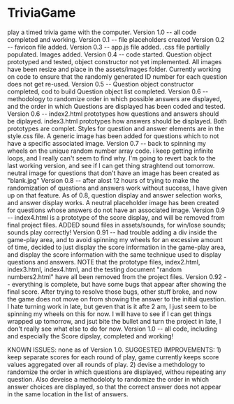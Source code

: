 # TriviaGame
play a timed trivia game with the computer.
Version 1.0 -- all code completed and working.
Version 0.1 -- file placeholders created
Version 0.2 -- favicon file added.
Version 0.3 -- app.js file added. .css file partially populated. Images added.
Version 0.4 -- code started. Question object prototyped and tested, object constructor not yet implemented. All images have been resize and place in the assets/images folder. Currently working on code to ensure that the randomly generated ID number for each question does not get re-used.
Version 0.5 -- Question object constructor completed, cod to build Question object list completed.
Version 0.6 -- methodology to randomize order in which possible answers are displayed, and the order in which Questions are displayed has been coded and tested.
Version 0.6 -- index2.html prototypes how questions and answers should be diplayed. index3.html prototypes how answers should be displayed. Both prototypes are complet. Styles for question and answer elements are in the style.css file. A generic image has been added for questions which to not have a specific associated image.
Version 0.7 -- back to spinning my wheels on the unique random number array code. i keep getting infinite loops, and I really can't seem to find why. I'm going to revert back to the last working version, and see if I can get thing straghtend out tomorrow. neutral image for questions that don't have an image has been created as "blank.jpg"
Version 0.8 -- after alost 12 hours of trying to make the randomization of questions and answers work without success, I have given up on that feature. As of 0.8, question display and answer selection works, and answer display works. A neutral placeholder image has been created for questions whose answers do not have an associated image.
Version 0.9 -- index4.html is a prototype of the score display, and will be removed from final project files.
ADDED sound files in assets/sounds, for win/lose sounds; sounds play correctly!
Version 0.91 -- had trouble adding a div inside the game-play area, and to avoid spinning my wheels for an excessive amount of time, decided to just display the score information in the game-play area, and display the score information with the same technique used to display questions and answers. NOTE that the prototype files, index2.html, index3.html, index4.html, and the testing document "random numbers2.html" have all been removed from the project files.
Version 0.92 -- everything is complete, but have some bugs that appear after showing the final score. After trying to resolve those bugs, other stuff broke, and now the game does not move on from showing the answer to the initial question. I hate turning work in late, but geven that is it afte 2 am, I just seem to be spinning my wheels on this for now. I will have to see if I can get things wrapped up tomorrow, and jsut bite the bullet and turn the project in late, I don't really see what else to do for now.
Version 1.0 -- all code, including and especially the Score dipslay, completed and working!

KNOWN ISSUES: none as of Version 1.0.
SUGGESTED IMPROVEMENTS: 1) keep separate scores for each round of play, game currently keeps score values aggregated over all rounds of play. 2) devise a methdology to randomize the order in which questions are displayed, withou repeating any question. Also deveise a methodoloty to randomize the order in which answer choices are displayed, so that the correct answer does not appear in the same location in the list of answers.